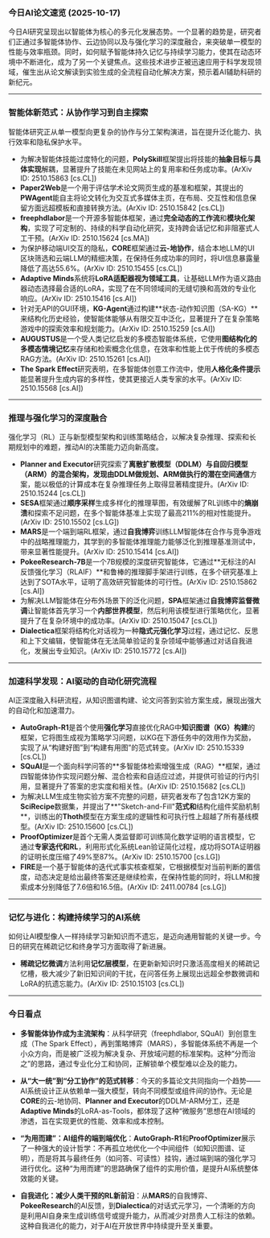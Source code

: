 
### 今日AI论文速览 (2025-10-17)

今日AI研究呈现出以智能体为核心的多元化发展态势。一个显著的趋势是，研究者们正通过多智能体协作、云边协同以及与强化学习的深度融合，来突破单一模型的性能与效率瓶颈。同时，如何赋予智能体持久记忆与持续学习能力，使其在动态环境中不断进化，成为了另一个关键焦点。这些技术进步正被迅速应用于科学发现领域，催生出从论文解读到实验生成的全流程自动化解决方案，预示着AI辅助科研的新纪元。

---

### 智能体新范式：从协作学习到自主探索

智能体研究正从单一模型向更复杂的协作与分工架构演进，旨在提升泛化能力、执行效率和隐私保护水平。

*   为解决智能体技能过度特化的问题，**PolySkill**框架提出将技能的**抽象目标**与**具体实现**解耦，显著提升了技能在未见网站上的复用率和任务成功率。(ArXiv ID: 2510.15863 [cs.CL])
*   **Paper2Web**是一个用于评估学术论文网页生成的基准和框架，其提出的**PWAgent**能自主将论文转化为交互式多媒体主页，在布局、交互性和信息保留方面远超模板和直接转换方法。(ArXiv ID: 2510.15842 [cs.CL])
*   **freephdlabor**是一个开源多智能体框架，通过**完全动态的工作流**和**模块化架构**，实现了可定制的、持续的科学自动化研究，支持跨会话记忆和非阻塞式人工干预。(ArXiv ID: 2510.15624 [cs.MA])
*   为保护移动端UI交互的隐私，**CORE**框架通过**云-地协作**，结合本地LLM的UI区块筛选和云端LLM的精细决策，在保持任务成功率的同时，将UI信息暴露量降低了高达55.6%。(ArXiv ID: 2510.15455 [cs.CL])
*   **Adaptive Minds**系统将**LoRA适配器视为领域工具**，让基础LLM作为语义路由器动态选择最合适的LoRA，实现了在不同领域间的无缝切换和高效的专业化响应。(ArXiv ID: 2510.15416 [cs.AI])
*   针对无API的GUI环境，**KG-Agent**通过构建**状态-动作知识图（SA-KG）**来结构化历史经验，使智能体能够从有限交互中泛化，显著提升了在复杂策略游戏中的探索效率和规划能力。(ArXiv ID: 2510.15259 [cs.AI])
*   **AUGUSTUS**是一个受人类记忆启发的多模态智能体系统，它使用**图结构化的多模态情境记忆**来存储和检索概念化信息，在效率和性能上优于传统的多模态RAG方法。(ArXiv ID: 2510.15261 [cs.AI])
*   **The Spark Effect**研究表明，在多智能体创意工作流中，使用**人格化条件提示**能显著提升生成内容的多样性，使其更接近人类专家的水平。(ArXiv ID: 2510.15568 [cs.AI])

---

### 推理与强化学习的深度融合

强化学习（RL）正与新型模型架构和训练策略结合，以解决复杂推理、探索和长期规划中的难题，推动AI的决策能力迈向新高度。

*   **Planner and Executor**研究探索了**离散扩散模型（DDLM）**与**自回归模型（ARM）**的混合架构，发现由DDLM做规划、ARM做执行的**潜在空间通信**方案，能以极低的计算成本在复杂推理任务上取得显著精度提升。(ArXiv ID: 2510.15244 [cs.CL])
*   **SESA**框架通过**顺序采样**生成多样化的推理草图，有效缓解了RL训练中的**熵崩溃**和探索不足问题，在多个智能体基准上实现了最高211%的相对性能提升。(ArXiv ID: 2510.15502 [cs.LG])
*   **MARS**是一个端到端RL框架，通过**自我博弈**训练LLM智能体在合作与竞争游戏中的战略推理能力，其学到的多智能体推理能力能够泛化到推理基准测试中，带来显著性能提升。(ArXiv ID: 2510.15414 [cs.AI])
*   **PokeeResearch-7B**是一个7B规模的深度研究智能体，它通过**无标注的AI反馈强化学习（RLAIF）**和鲁棒的推理脚手架进行训练，在多个研究基准上达到了SOTA水平，证明了高效研究智能体的可行性。(ArXiv ID: 2510.15862 [cs.AI])
*   为解决LLM智能体在分布外场景下的泛化问题，**SPA**框架通过**自我博弈监督微调**让智能体首先学习一个**内部世界模型**，然后利用该模型进行策略优化，显著提升了在复杂环境中的成功率。(ArXiv ID: 2510.15047 [cs.CL])
*   **Dialectica**框架将结构化对话视为一种**隐式元强化学习**过程，通过记忆、反思和上下文编辑，使智能体在无法简单验证的复杂领域中能够通过对话自我进化，发展出专业知识。(ArXiv ID: 2510.15772 [cs.AI])

---

### 加速科学发现：AI驱动的自动化研究流程

AI正深度融入科研流程，从知识图谱构建、论文问答到实验方案生成，展现出强大的自动化和加速潜力。

*   **AutoGraph-R1**是首个使用**强化学习**直接优化RAG中**知识图谱（KG）构建**的框架，它将图生成视为策略学习问题，以KG在下游任务中的效用作为奖励，实现了从“构建好图”到“构建有用图”的范式转变。(ArXiv ID: 2510.15339 [cs.CL])
*   **SQuAI**是一个面向科学问答的**多智能体检索增强生成（RAG）**框架，通过四智能体协作实现问题分解、混合检索和自适应过滤，并提供可验证的行内引用，显著提升了答案的忠实度和相关性。(ArXiv ID: 2510.15682 [cs.CL])
*   为解决LLM生成生物实验方案不完整的问题，研究者发布了包含12K方案的**SciRecipe**数据集，并提出了**"Sketch-and-Fill"**范式和**结构化组件奖励机制**，训练出的**Thoth**模型在方案生成的逻辑性和可执行性上超越了所有基线模型。(ArXiv ID: 2510.15600 [cs.CL])
*   **ProofOptimizer**是首个无需人类监督即可训练简化数学证明的语言模型，它通过**专家迭代和RL**，利用形式化系统Lean验证简化过程，成功将SOTA证明器的证明长度压缩了49%至87%。(ArXiv ID: 2510.15700 [cs.LG])
*   **FIRE**是一个基于智能体的迭代式事实核查框架，它根据模型对当前判断的置信度，动态决定是给出最终答案还是继续检索，在保持性能的同时，将LLM和搜索成本分别降低了7.6倍和16.5倍。(ArXiv ID: 2411.00784 [cs.LG])

---

### 记忆与进化：构建持续学习的AI系统

如何让AI模型像人一样持续学习新知识而不遗忘，是迈向通用智能的关键一步。今日的研究在稀疏记忆和终身学习方面取得了新进展。

*   **稀疏记忆微调**方法利用**记忆层模型**，在更新新知识时只激活高度相关的稀疏记忆槽，极大减少了新旧知识间的干扰，在问答任务上展现出远超全参数微调和LoRA的抗遗忘能力。(ArXiv ID: 2510.15103 [cs.CL])

---

### 今日看点

*   **多智能体协作成为主流架构**：从科学研究（freephdlabor, SQuAI）到创意生成（The Spark Effect），再到策略博弈（MARS），多智能体系统不再是一个小众方向，而是被广泛视为解决复杂、开放域问题的标准架构。这种“分而治之”的思路，通过专业化分工和协同，正解锁单个模型难以企及的能力。

*   **从“大一统”到“分工协作”的范式转移**：今天的多篇论文共同指向一个趋势——AI系统设计正从依赖单一强大模型，转向不同模型或组件间的协作。无论是**CORE**的云-地协同、**Planner and Executor**的DDLM-ARM分工，还是**Adaptive Minds**的LoRA-as-Tools，都体现了这种“微服务”思想在AI领域的渗透，旨在实现更优的性能、效率和成本控制。

*   **“为用而建”：AI组件的端到端优化**：**AutoGraph-R1**和**ProofOptimizer**展示了一种强大的设计哲学：不再孤立地优化一个中间组件（如知识图谱、证明），而是将其与最终任务（如问答、可读性）挂钩，通过端到端的强化学习进行优化。这种“为用而建”的思路确保了组件的实用价值，是提升AI系统整体效能的关键。

*   **自我进化：减少人类干预的RL新前沿**：从**MARS**的自我博弈、**PokeeResearch**的AI反馈，到**Dialectica**的对话式元学习，一个清晰的方向是利用AI自身来生成训练信号或提升能力，从而减少对昂贵人工标注的依赖。这种自我进化的能力，对于AI在开放世界中持续提升至关重要。